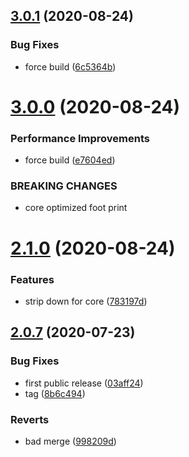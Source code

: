 ## [3.0.1](https://github.com/cdotyone/Core.Logging/compare/v3.0.0...v3.0.1) (2020-08-24)


### Bug Fixes

* force build ([6c5364b](https://github.com/cdotyone/Core.Logging/commit/6c5364b53c79fde417c5e4675cd1275a91d4a621))



# [3.0.0](https://github.com/cdotyone/Core.Logging/compare/v2.1.0...v3.0.0) (2020-08-24)


### Performance Improvements

* force build ([e7604ed](https://github.com/cdotyone/Core.Logging/commit/e7604ed08be3adc05d64d684e10ef543aaf4cb33))


### BREAKING CHANGES

* core optimized foot print



# [2.1.0](https://github.com/cdotyone/Core.Logging/compare/v2.0.7...v2.1.0) (2020-08-24)


### Features

* strip down for core ([783197d](https://github.com/cdotyone/Core.Logging/commit/783197d8cc88842efea7a435c3491a6fc76c0454))



## [2.0.7](https://github.com/cdotyone/Core.Logging/compare/998209da2035673095f8eea10c7d4c671d585761...v2.0.7) (2020-07-23)


### Bug Fixes

* first public release ([03aff24](https://github.com/cdotyone/Core.Logging/commit/03aff24ea6dde808a32f351ad78546225fa93754))
* tag ([8b6c494](https://github.com/cdotyone/Core.Logging/commit/8b6c4941ffea4307ee8e526a8c8ff7074f0a69f3))


### Reverts

* bad merge ([998209d](https://github.com/cdotyone/Core.Logging/commit/998209da2035673095f8eea10c7d4c671d585761))




